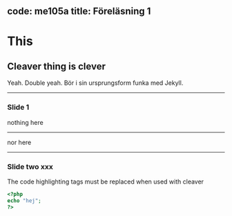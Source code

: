 

code: me105a
title: Föreläsning 1
---

# This

## Cleaver thing is clever

Yeah. Double yeah. Bör i sin ursprungsform funka med Jekyll. 

-------------------

### Slide 1

nothing here

***

nor here

---

### Slide two xxx

The code highlighting tags must be replaced when used with cleaver

```php 
<?php
echo "hej";
?>
```
